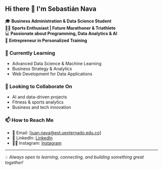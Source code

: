 ## Hi there 👋 I'm Sebastián Nava  

🎓 **Business Administration & Data Science Student**  
🏋️‍♂️ **Sports Enthusiast | Future Marathoner & Triathlete**  
💻 **Passionate about Programming, Data Analytics & AI**  
🚀 **Entrepreneur in Personalized Training**  

### 🌱 Currently Learning  
- Advanced Data Science & Machine Learning  
- Business Strategy & Analytics  
- Web Development for Data Applications  

### 👯 Looking to Collaborate On  
- AI and data-driven projects  
- Fitness & sports analytics  
- Business and tech innovation  

### 📫 How to Reach Me  
- 📧 Email: [juan.nava@est.uexternado.edu.co]  
- 💼 LinkedIn: [LinkedIn](https://www.linkedin.com/in/juansebastiannava/)  
- 🏋️‍♂️ Instagram: [Instagram](https://www.instagram.com/sebasnava__/)
  

---

💡 *Always open to learning, connecting, and building something great together!*  

